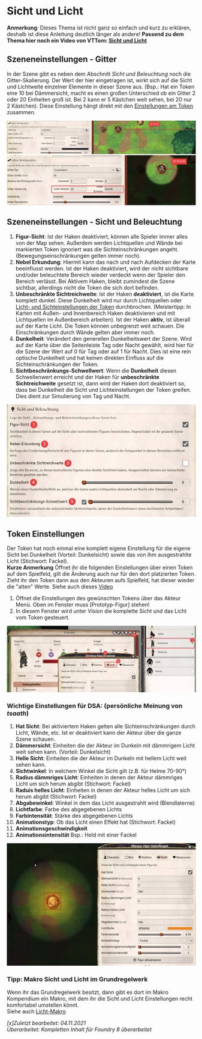 # Sicht und Licht
**Anmerkung**: Dieses Thema ist nicht ganz so einfach und kurz zu erklären, deshalb ist diese Anleitung deutlich länger als andere!
**Passend zu dem Thema hier noch ein Video von VTTom: [Sicht und Licht](https://youtu.be/Y86e-juqVAo)** 


## Szeneneinstellungen - Gitter
In der Szene gibt es neben dem Abschnitt *Sicht und Beleuchtung* noch die Gitter-Skalierung. Der Wert der hier eingetragen ist, 
wirkt sich auf die Sicht und Lichtweite einzelner Elemente in dieser Szene aus. (Bsp.: Hat ein Token eine 10 bei Dämmersicht,
macht es einen großen Unterschied ob ein Gitter 2 oder 20 Einheiten groß ist. Bei 2 kann er 5 Kästchen weit sehen, bei 20 nur 2 Kästchen). 
Diese Einstellung hängt direkt mit den [Einstellungen am Token](de-sicht_und_licht#token-einstellungen) zusammen.  
  
![Gitter 2](de/images/de-sicht_und_licht_0.webp)
![Gitter 20](de/images/de-sicht_und_licht_1.webp)

## Szeneneinstellungen - Sicht und Beleuchtung
1. **Figur-Sicht**: Ist der Haken deaktiviert, können alle Spieler immer alles von der Map sehen. Außerdem werden Lichtquellen und Wände bei 
markierten Token ignoriert was die Sichteinschränkungen angeht. (Bewegungseinschränkungen gelten immer noch).    
2. **Nebel Erkundung**: Hiermit kann das nach und nach Aufdecken der Karte beeinflusst werden. Ist der Haken deaktiviert, wird der nicht sichtbare 
und/oder beleuchtete Bereich wieder verdeckt wenn der Spieler den Bereich verlässt. Bei Aktivem Haken, bleibt zumindest die Szene sichtbar, allerdings
nicht die Token die sich dort befinden.
3. **Unbeschränkte Sichtreichweite**: Ist der Haken **deaktiviert**, ist die Karte komplett dunkel. Diese Dunkelheit wird nur durch Lichtquellen 
oder [Licht- und Sichteinstellungen der Token](de-sicht_und_licht#token-einstellungen) durchbrochen. (Meistertipp: In Karten mit Außen- und Innenbereich Haken deaktivieren 
und mit Lichtquellen im Außenbereich arbeiten). Ist der Haken **aktiv**, ist überall auf der Karte Licht. Die Token können unbegrenzt weit schauen. Die Einschränkungen durch Wände gelten aber immer noch.
3. **Dunkelheit**: Verändert den generellen Dunkelheitswert der Szene. Wird auf der Karte über die Seitenleiste Tag oder Nacht gewählt, 
wird hier für die Szene der Wert auf 0 für Tag oder auf 1 für Nacht. Dies ist eine rein optische Dunkelheit und hat keinen direkten Einfluss auf die Sichteinschränkungen der Token.  
4. **Sichtbeschränkungs-Schwellwert**: Wenn die **Dunkelheit** diesen Schwellenwert erreicht und der Haken für **unbeschränkte Sichtreichweite** gesetzt ist, dann wird der Haken dort deaktiviert so, dass bei Dunkelheit die Sicht und Lichteinstellungen der Token greifen. Dies dient zur Simulierung von Tag und Nacht.
  
![Sicht und Beleuchtung](de/images/de-sicht_und_licht_2.webp)

## Token Einstellungen
Der Token hat noch einmal eine komplett eigene Einstellung für die eigene Sicht bei Dunkelheit (Vorteil: Dunkelsicht) sowie das von ihm 
ausgestrahlte Licht (Stichwort: Fackel).  
**Kurze Anmerkung** Öffnet ihr die folgenden Einstellungen über einen Token auf dem Spielfeld, gilt die Änderung auch nur für den dort platzierten Token.
Zieht ihr den Token dann aus den Akteuren aufs Spielfeld, hat dieser wieder die "alten" Werte. Siehe auch dieses [Video](https://youtu.be/CO7F7wi9Gz4)   
1. Öffnet die Einstellungen des gewünschten Tokens über das Akteur Menü. Oben im Fenster muss [Prototyp-Figur] stehen!  
1. In diesem Fenster wird unter *Vision* die komplette Sicht und das Licht vom Token gesteuert. 
   
![Prototyp Token Vision](de/images/de-sicht_und_licht_3.webp) 

### Wichtige Einstellungen für DSA: (persönliche Meinung von *tsaath*)
1. **Hat Sicht**: Bei aktiviertem Haken gelten alle Sichteinschränkungen durch Licht, Wände, etc. Ist er deaktiviert kann der Akteur über die ganze Szene schauen.    
2. **Dämmersicht**: Einheiten die der Akteur im Dunkeln mit dämmrigem Licht weit sehen kann. (Vorteil: Dunkelsicht)    
3. **Helle Sicht**: Einheiten die der Akteur im Dunkeln mit hellem Licht weit sehen kann.  
4. **Sichtwinkel**: In welchem Winkel die Sicht gilt (z.B. für Helme 70-90°)
5. **Radius dämmriges Licht**: Einheiten in denen der Akteur dämmriges Licht um sich herum abgibt (Stichwort: Fackel)  
6. **Raduis helles Licht**: Einheiten in denen der Akteur helles Licht um sich herum abgibt (Stichwort: Fackel)  
7. **Abgabewinkel**: Winkel in dem das Licht ausgestrahlt wird (Blendlaterne)
8. **Lichtfarbe**: Farbe des abgegebenen Lichts  
9. **Farbintensität**: Stärke des abgegebenen Lichts  
10. **Animationstyp**: Ob das Licht einen Effekt hat (Stichwort: Fackel)  
11. **Animationsgeschwindigkeit**
12. **Animationsintensität**
Bsp.: Held mit einer Fackel  
  
![Elfin Fackel](de/images/de-sicht_und_licht_4.webp)

### Tipp: Makro Sicht und Licht im Grundregelwerk
Wenn ihr das Grundregelwerk besitzt, dann gibt es dort im Makro Kompendium ein Makro, mit dem ihr die Sicht und Licht Einstellungen recht komfortabel umstellen könnt.  
Siehe auch [Licht-Makro](de-licht-und-sicht-makro)

*[x]Zuletzt bearbeitet: 04.11.2021*     
*Überarbeitet: Kompletten Inhalt für Foundry 8 überarbeitet*  
